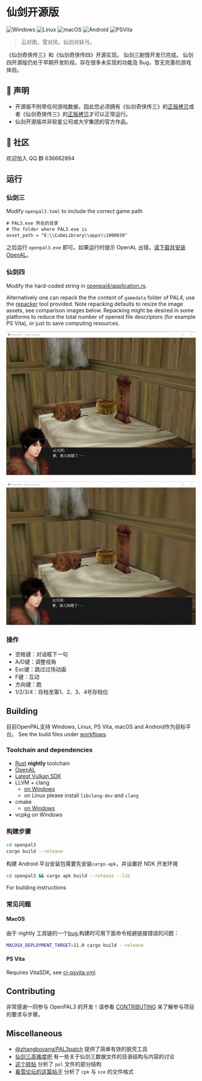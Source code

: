 # 仙剑开源版

![Windows](https://img.shields.io/github/actions/workflow/status/rob-the-bot/OpenPAL/ci-windows.yml?branch=master&style=flat-square&label=Windows&logo=windows)
![Linux](https://img.shields.io/github/actions/workflow/status/rob-the-bot/OpenPAL/ci-linux.yml?branch=master&style=flat-square&label=Linux&logo=linux)
![macOS](https://img.shields.io/github/actions/workflow/status/rob-the-bot/OpenPAL/ci-macos.yml?branch=master&style=flat-square&label=macOS&logo=apple)
![Android](https://img.shields.io/github/actions/workflow/status/rob-the-bot/OpenPAL/ci-android.yml?branch=master&style=flat-square&label=Android&logo=android)
![PSVita](https://img.shields.io/github/actions/workflow/status/rob-the-bot/OpenPAL/ci-psvita.yml?branch=master&style=flat-square&label=PlayStation%20Vita&logo=playstation)


> 云对雨，雪对风，仙剑对妖弓。

《仙剑奇侠传三》和《仙剑奇侠传四》开源实现。
仙剑三剧情开发已完成。
仙剑四开源版仍处于早期开发阶段，存在很多未实现的功能及 Bug，暂无完善的游戏体验。

## 📢 声明

- 开源版不附带任何游戏数据，因此您必须拥有《仙剑奇侠传三》的[正版拷贝](https://store.steampowered.com/app/1536070)或者《仙剑奇侠传三》的[正版拷贝](https://store.steampowered.com/app/1536070)才可以正常运行。
- 仙剑开源版并非软星公司或大宇集团的官方作品。

## 🏡 社区

欢迎加入 QQ 群 636662894

## 运行

### 仙剑三

Modify `openpal3.toml` to include the correct game path

```
# PAL3.exe 所在的目录
# The folder where PAL3.exe is
asset_path = "E:\\CubeLibrary\\apps\\1000039"
```

之后运行 `openpal3.exe` 即可。如果运行时提示 OpenAL 出错，[请下载并安装 OpenAL](http://www.openal.org/downloads/oalinst.zip)。

### 仙剑四

Modify the hard-coded string in [openpal4/application.rs](yaobow/yaobow/src/openpal4/application.rs).

Alternatively one can repack the the content of `gamedata` folder of PAL4, use the [repacker](tools/repacker) tool provided.
Note repacking defaults to resize the image assets, see comparison images below.
Repacking might be desired in some platforms to reduce the total number of opened file descriptors (for example PS Vita), or just to save computing resources.

![Original PAL4](images/pal4_orig.png)

![Repacked PAL4](images/pal4_ypk.png)

### 操作

- 空格键：对话框下一句
- A/D键：调整视角
- Esc键：跳过过场动画
- F键：互动
- 方向键：跑
- 1/2/3/4：存档至第1、2、3、4号存档位

## Building

目前OpenPAL支持 Windows, Linux, PS Vita, macOS and Android作为目标平台。
See the build files under [workflows](.github/workflows).

### Toolchain and dependencies

- [Rust](https://www.rust-lang.org/) **nightly** toolchain
- [OpenAL](https://www.openal.org)
- [Latest Vulkan SDK](https://www.lunarg.com/vulkan-sdk/)
- LLVM + clang
  - [on Windows](https://releases.llvm.org/download.html)
  - on Linux please install `libclang-dev` and `clang`
- cmake
  - [on Windows](https://cmake.org/download/)
- vcpkg on Windows


### 构建步骤


```bash
cd openpal3
cargo build --release
```

构建 Android 平台安装包需要先安装`cargo-apk`，并设置好 NDK 开发环境

```bash
cd openpal3 && cargo apk build --release --lib
```

For building instructions

### 常见问题

#### MacOS

由于 nightly 工具链的一个[bug](https://github.com/rust-lang/rust/issues/91372),构建时可用下面命令规避链接错误的问题：

```bash
MACOSX_DEPLOYMENT_TARGET=11.0 cargo build --release
```

#### PS Vita

Requires VitaSDK, see [ci-psvita.yml](.github/workflows/ci-psvita.yml).

## Contributing

非常感谢一同参与 OpenPAL3 的开发！请参看 [CONTRIBUTING](CONTRIBUTING.md) 来了解参与项目的要求与步骤。

## Miscellaneous

- [@zhangboyang/PAL3patch](https://github.com/zhangboyang/PAL3patch) 提供了简单有效的脱壳工具
- [仙剑三高难度吧](https://tieba.baidu.com/f?kw=%E4%BB%99%E5%89%913%E9%AB%98%E9%9A%BE%E5%BA%A6) 有一些关于仙剑三数据文件的目录结构与内容的讨论
- [这个转帖](https://tieba.baidu.com/p/5381666939?red_tag=0041464978) 分析了 `pol` 文件的部分结构
- [看雪论坛的这篇帖子](https://bbs.pediy.com/thread-157228.htm) 分析了 `cpk` 与 `sce` 的文件格式
